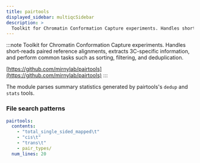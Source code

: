 ```yaml
---
title: pairtools
displayed_sidebar: multiqcSidebar
description: >
  Toolkit for Chromatin Conformation Capture experiments. Handles short-reads paired reference alignments, extracts 3C-specific information, and perform common tasks such as sorting, filtering, and deduplication.
---
```


<!--
~~~~~ DO NOT EDIT ~~~~~
This file is autogenerated from the MultiQC module python docstring.
Do not edit the markdown, it will be overwritten.

File path for the source of this content: multiqc/modules/pairtools/pairtools.py
~~~~~~~~~~~~~~~~~~~~~~~
-->

:::note
Toolkit for Chromatin Conformation Capture experiments. Handles short-reads paired reference alignments, extracts 3C-specific information, and perform common tasks such as sorting, filtering, and deduplication.

[https://github.com/mirnylab/pairtools](https://github.com/mirnylab/pairtools)
:::

The module parses summary statistics generated by pairtools's `dedup` and `stats` tools.

### File search patterns

```yaml
pairtools:
  contents:
    - "total_single_sided_mapped\t"
    - "cis\t"
    - "trans\t"
    - pair_types/
  num_lines: 20
```
